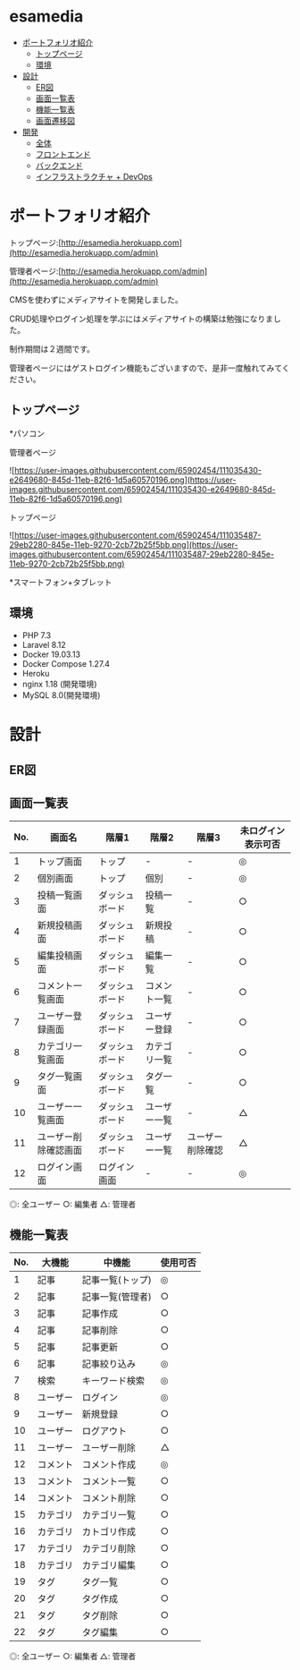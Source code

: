 # esamedia

- [ポートフォリオ紹介](¥#anchor1)
    - [トップページ](¥#anchor11)
    - [環境](¥#anchor12)
- [設計](#anchor2)
    - [ER図](#anchor21)
    - [画面一覧表](#anchor22)
    - [機能一覧表](#anchor23)
    - [画面遷移図](#anchor24)
- [開発](#anchor3)
    - [全体](#anchor31)
    - [フロントエンド](#anchor32)
    - [バックエンド](#anchor33)
    - [インフラストラクチャ + DevOps](#anchor34)

<a id="#anchor1"></a>

# ポートフォリオ紹介

トップページ:[http://esamedia.herokuapp.com](http://esamedia.herokuapp.com/admin)

管理者ページ:[http://esamedia.herokuapp.com/admin](http://esamedia.herokuapp.com/admin)

CMSを使わずにメディアサイトを開発しました。

CRUD処理やログイン処理を学ぶにはメディアサイトの構築は勉強になりました。

制作期間は２週間です。

管理者ページにはゲストログイン機能もございますので、是非一度触れてみてください。

<a id="#anchor11"></a>

## トップページ

*パソコン

管理者ページ

![https://user-images.githubusercontent.com/65902454/111035430-e2649680-845d-11eb-82f6-1d5a60570196.png](https://user-images.githubusercontent.com/65902454/111035430-e2649680-845d-11eb-82f6-1d5a60570196.png)

トップページ

![https://user-images.githubusercontent.com/65902454/111035487-29eb2280-845e-11eb-9270-2cb72b25f5bb.png](https://user-images.githubusercontent.com/65902454/111035487-29eb2280-845e-11eb-9270-2cb72b25f5bb.png)

*スマートフォン+タブレット

<a id="#anchor1"></a>

## 環境

- PHP 7.3
- Laravel 8.12
- Docker 19.03.13
- Docker Compose 1.27.4
- Heroku
- nginx 1.18 (開発環境)
- MySQL 8.0(開発環境)

<a id="#anchor2"></a>

# 設計

<a id="#anchor21"></a>

## ER図

<a id="#anchor22"></a>

## 画面一覧表

| No. | 画面名               | 階層1          | 階層2        | 階層3            | 未ログイン表示可否 |
|-----|----------------------|----------------|--------------|------------------|--------------------|
|   1 | トップ画面           | トップ         | -            | -                | ◎                  |
|   2 | 個別画面             | トップ         | 個別         | -                | ◎                  |
|   3 | 投稿一覧画面         | ダッシュボード | 投稿一覧     | -                | ○                  |
|   4 | 新規投稿画面         | ダッシュボード | 新規投稿     | -                | ○                  |
|   5 | 編集投稿画面         | ダッシュボード | 編集一覧     | -                | ○                  |
|   6 | コメント一覧画面     | ダッシュボード | コメント一覧 | -                | ○                  |
|   7 | ユーザー登録画面     | ダッシュボード | ユーザー登録 | -                | ○                  |
|   8 | カテゴリ一覧画面     | ダッシュボード | カテゴリ一覧 | -                | ○                  |
|   9 | タグ一覧画面         | ダッシュボード | タグ一覧     | -                | ○                  |
|  10 | ユーザー一覧画面     | ダッシュボード | ユーザー一覧 | -                | △                  |
|  11 | ユーザー削除確認画面 | ダッシュボード | ユーザー一覧 | ユーザー削除確認 | △                  |
|  12 | ログイン画面         | ログイン画面   | -            | -                | ◎                  |

◎: 全ユーザー
○: 編集者
△: 管理者

<a id="#anchor23"></a>

## 機能一覧表

| No. | 大機能   | 中機能           | 使用可否 |
|-----|----------|------------------|----------|
|   1 | 記事     | 記事一覧(トップ) | ◎        |
|   2 | 記事     | 記事一覧(管理者) | ○        |
|   3 | 記事     | 記事作成         | ○        |
|   4 | 記事     | 記事削除         | ○        |
|   5 | 記事     | 記事更新         | ○        |
|   6 | 記事     | 記事絞り込み     | ◎        |
|   7 | 検索     | キーワード検索   | ◎        |
|   8 | ユーザー | ログイン         | ◎        |
|   9 | ユーザー | 新規登録         | ○        |
|  10 | ユーザー | ログアウト       | ○        |
|  11 | ユーザー | ユーザー削除     | △        |
|  12 | コメント | コメント作成     | ◎        |
|  13 | コメント | コメント一覧     | ○        |
|  14 | コメント | コメント削除     | ○        |
|  15 | カテゴリ | カテゴリ一覧     | ○        |
|  16 | カテゴリ | カトゴリ作成     | ○        |
|  17 | カテゴリ | カテゴリ削除     | ○        |
|  18 | カテゴリ | カテゴリ編集     | ○        |
|  19 | タグ     | タグ一覧         | ○        |
|  20 | タグ     | タグ作成         | ○        |
|  21 | タグ     | タグ削除         | ○        |
|  22 | タグ     | タグ編集         | ○        |

◎: 全ユーザー
○: 編集者
△: 管理者
